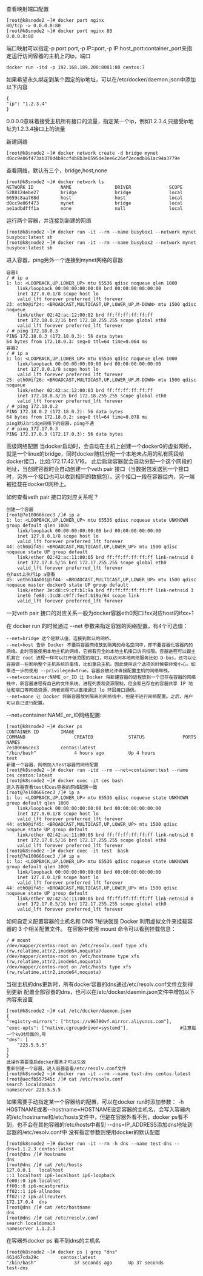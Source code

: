 查看映射端口配置

    [root@k8snode2 ~]# docker port nginx 
    80/tcp -> 0.0.0.0:80
    [root@k8snode2 ~]# docker port nginx 80
    0.0.0.0:80
端口映射可以指定-p port:port,-p IP::port,-p IP:host_port:container_port来指定运行访问容器的主机上的ip，端口
   
    docker run -itd -p 192.168.189.200:8081:80 centos:7
如果希望永久绑定到某个固定的ip地址，可以在/etc/docker/daemon.json中添加以下内容

    {
    "ip": "1.2.3.4"
    }
0.0.0.0意味着接受主机所有接口的流量，指定某一个ip，例如1.2.3.4,只接受ip地址为1.2.3.4接口上的流量

新建网络

    [root@k8snode2 ~]# docker network create -d bridge mynet
    d0cc9e06f473ab370d4b9ccf4b8b3e0595de3ee6c26ef2ecedb161ac94a3779e
查看网络，默认有三个，bridge,host,none

    [root@k8snode2 ~]# docker network ls
    NETWORK ID          NAME                DRIVER              SCOPE
    5288124ebe27        bridge              bridge              local
    6659c8aa768d        host                host                local
    d0cc9e06f473        mynet               bridge              local
    ae1adbdfff1a        none                null                local
运行两个容器，并连接到新建的网络

    [root@k8snode2 ~]# docker run -it --rm --name busybox1 --network mynet busybox:latest sh
    [root@k8snode2 ~]# docker run -it --rm --name busybox2 --network mynet busybox:latest sh
进入容器，ping另外一个连接到mynet网络的容器

    容器1
    / # ip a
    1: lo: <LOOPBACK,UP,LOWER_UP> mtu 65536 qdisc noqueue qlen 1000
        link/loopback 00:00:00:00:00:00 brd 00:00:00:00:00:00
        inet 127.0.0.1/8 scope host lo
        valid_lft forever preferred_lft forever
    23: eth0@if24: <BROADCAST,MULTICAST,UP,LOWER_UP,M-DOWN> mtu 1500 qdisc noqueue 
        link/ether 02:42:ac:12:00:02 brd ff:ff:ff:ff:ff:ff
        inet 172.18.0.2/16 brd 172.18.255.255 scope global eth0
        valid_lft forever preferred_lft forever
    / # ping 172.18.0.3
    PING 172.18.0.3 (172.18.0.3): 56 data bytes
    64 bytes from 172.18.0.3: seq=0 ttl=64 time=0.064 ms
    容器2
    / # ip a
    1: lo: <LOOPBACK,UP,LOWER_UP> mtu 65536 qdisc noqueue qlen 1000
        link/loopback 00:00:00:00:00:00 brd 00:00:00:00:00:00
        inet 127.0.0.1/8 scope host lo
        valid_lft forever preferred_lft forever
    25: eth0@if26: <BROADCAST,MULTICAST,UP,LOWER_UP,M-DOWN> mtu 1500 qdisc noqueue 
        link/ether 02:42:ac:12:00:03 brd ff:ff:ff:ff:ff:ff
        inet 172.18.0.3/16 brd 172.18.255.255 scope global eth0
        valid_lft forever preferred_lft forever
    / # ping 172.18.0.2
    PING 172.18.0.2 (172.18.0.2): 56 data bytes
    64 bytes from 172.18.0.2: seq=0 ttl=64 time=0.078 ms
    ping默认bridge网络下的容器，ping不通
    / # ping 172.17.0.3
    PING 172.17.0.3 (172.17.0.3): 56 data bytes
高级网络配置
当docker启动时，会自动在主机上创建一个docker0的虚拟网桥，就是一个linux的bridge，同时docker随机分配一个本地未占用的私有网段给docker接口，比如:172.17.42.1/16。
此后启动容器就会自动分配一个这个网段的地址，当创建容器时会自动创建一个veth pair 接口（当数据包发送到一个接口时，另外一个接口也可以收到相同的数据包）。这个接口一段在容器给内，另一端被挂载在docker0网桥上。

如何查看veth pair 接口的对应关系呢？
    
    创建一个容器
    [root@7e100666cec3 /]# ip a
    1: lo: <LOOPBACK,UP,LOWER_UP> mtu 65536 qdisc noqueue state UNKNOWN group default qlen 1000
        link/loopback 00:00:00:00:00:00 brd 00:00:00:00:00:00
        inet 127.0.0.1/8 scope host lo
        valid_lft forever preferred_lft forever
    44: eth0@if45: <BROADCAST,MULTICAST,UP,LOWER_UP> mtu 1500 qdisc noqueue state UP group default 
        link/ether 02:42:ac:11:00:05 brd ff:ff:ff:ff:ff:ff link-netnsid 0
        inet 172.17.0.5/16 brd 172.17.255.255 scope global eth0
        valid_lft forever preferred_lft forever
    在host上执行ip a查看
    45: veth614a001@if44: <BROADCAST,MULTICAST,UP,LOWER_UP> mtu 1500 qdisc noqueue master docker0 state UP group default 
        link/ether 3e:d8:c9:cf:b1:9a brd ff:ff:ff:ff:ff:ff link-netnsid 3
        inet6 fe80::3cd8:c9ff:fecf:b19a/64 scope link 
        valid_lft forever preferred_lft forever
一对veth pair 接口的对应关系一般为docker容器eth0网口ifxx对应host的ifxx+1

在 docker run 的时候通过 --net 参数来指定容器的网络配置，有4个可选值：

    --net=bridge 这个是默认值，连接到默认的网桥。
    --net=host 告诉 Docker 不要将容器网络放到隔离的命名空间中，即不要容器化容器内的网络。此时容器使用本地主机的网络，它拥有完全的本地主机接口访问权限。容器进程可以跟主机其它 root 进程一样可以打开低范围的端口，可以访问本地网络服务比如 D-bus，还可以让容器做一些影响整个主机系统的事情，比如重启主机。因此使用这个选项的时候要非常小心。如果进一步的使用 --privileged=true，容器会被允许直接配置主机的网络堆栈。
    --net=container:NAME_or_ID 让 Docker 将新建容器的进程放到一个已存在容器的网络栈中，新容器进程有自己的文件系统、进程列表和资源限制，但会和已存在的容器共享 IP 地址和端口等网络资源，两者进程可以直接通过 lo 环回接口通信。
    --net=none 让 Docker 将新容器放到隔离的网络栈中，但是不进行网络配置。之后，用户可以自己进行配置。

--net=container:NAME_or_ID网络配置:

    [root@k8snode2 ~]# docker ps 
    CONTAINER ID        IMAGE                                               COMMAND                  CREATED             STATUS              PORTS               NAMES
    7e100666cec3        centos:latest                                       "/bin/bash"              4 hours ago         Up 4 hours                              test
    新建一个容器，网络加入test容器的网络配置
    [root@k8snode2 ~]# docker run -itd --rm --net=container:test --name ces centos:latest
    [root@k8snode2 ~]# docker exec -it ces bash
    进入容器查看test和ces容器的网络配置一致
    [root@7e100666cec3 /]# ip a
    1: lo: <LOOPBACK,UP,LOWER_UP> mtu 65536 qdisc noqueue state UNKNOWN group default qlen 1000
        link/loopback 00:00:00:00:00:00 brd 00:00:00:00:00:00
        inet 127.0.0.1/8 scope host lo
        valid_lft forever preferred_lft forever
    44: eth0@if45: <BROADCAST,MULTICAST,UP,LOWER_UP> mtu 1500 qdisc noqueue state UP group default 
        link/ether 02:42:ac:11:00:05 brd ff:ff:ff:ff:ff:ff link-netnsid 0
        inet 172.17.0.5/16 brd 172.17.255.255 scope global eth0
        valid_lft forever preferred_lft forever
    [root@k8snode2 ~]# docker exec -it test  bash
    [root@7e100666cec3 /]# ip a
    1: lo: <LOOPBACK,UP,LOWER_UP> mtu 65536 qdisc noqueue state UNKNOWN group default qlen 1000
        link/loopback 00:00:00:00:00:00 brd 00:00:00:00:00:00
        inet 127.0.0.1/8 scope host lo
        valid_lft forever preferred_lft forever
    44: eth0@if45: <BROADCAST,MULTICAST,UP,LOWER_UP> mtu 1500 qdisc noqueue state UP group default 
        link/ether 02:42:ac:11:00:05 brd ff:ff:ff:ff:ff:ff link-netnsid 0
        inet 172.17.0.5/16 brd 172.17.255.255 scope global eth0
        valid_lft forever preferred_lft forever

如何自定义配置容器的主机名和 DNS ?秘诀就是 Docker 利用虚拟文件来挂载容器的 3 个相关配置文件。
在容器中使用 mount 命令可以看到挂载信息：

    / # mount
    /dev/mapper/centos-root on /etc/resolv.conf type xfs (rw,relatime,attr2,inode64,noquota)
    /dev/mapper/centos-root on /etc/hostname type xfs (rw,relatime,attr2,inode64,noquota)
    /dev/mapper/centos-root on /etc/hosts type xfs (rw,relatime,attr2,inode64,noquota)
当宿主机的dns更新时，所有docker容器的dns通过/etc/resolv.conf文件立刻得到更新
配置全部容器的dns，也可以在/etc/docker/daemin.json文件中增加以下内容来设置

    [root@k8snode2 ~]# cat /etc/docker/daemon.json 
    {
    "registry-mirrors": ["https://u96790vf.mirror.aliyuncs.com"],
    "exec-opts": ["native.cgroupdriver=systemd"],                   #注意每一个kv对后面的,号
    "dns": [
        "223.5.5.5"
    ]
    }
    此操作需要重启docker服务才可以生效
    重新创建一个容器，进入容器查看/etc/resolv.conf文件
    [root@k8snode2 ~]# docker run -it --rm --name test-dns centos:latest
    [root@aecfb557545c /]# cat /etc/resolv.conf 
    search localdomain
    nameserver 223.5.5.5
如果需要手动指定某一个容器给的配置，可以在docker run时添加参数：
-h HOSTNAME或者--hostname=HOSTNAME设定容器的主机名，会写入容器内的/etc/hostname和/etc/hosts文件中，但是在容器外看不到，docker ps看不到，也不会在其他容器的/etc/hosts中看到
--dns=IP_ADDRESS添加dns地址到容器的/etc/resolv.conf中
没有指定参数则使用docker的默认配置

    [root@k8snode2 ~]# docker run -it --rm -h dns --name test-dns --dns=1.1.2.3 centos:latest 
    [root@dns /]# hostname
    dns
    [root@dns /]# cat /etc/hosts
    127.0.0.1	localhost
    ::1	localhost ip6-localhost ip6-loopback
    fe00::0	ip6-localnet
    ff00::0	ip6-mcastprefix
    ff02::1	ip6-allnodes
    ff02::2	ip6-allrouters
    172.17.0.4	dns
    [root@dns /]# cat /etc/hostname 
    dns
    [root@dns /]# cat /etc/resolv.conf  
    search localdomain
    nameserver 1.1.2.3
在容器外docker ps 看不到dns的主机名

    [root@k8snode2 ~]# docker ps | grep "dns"
    461467cda29c        centos:latest                                       "/bin/bash"              37 seconds ago      Up 37 seconds                           test-dns


